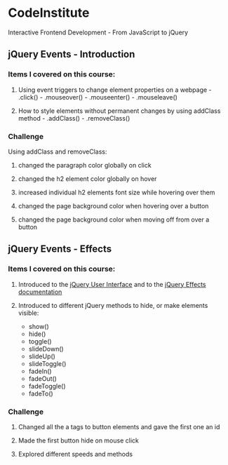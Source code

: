 # CodeInstitute

Interactive Frontend Development - From JavaScript to jQuery

## jQuery Events - Introduction

### Items I covered on this course:

1.  Using event triggers to change element properties on a webpage
        -   .click()
        -   .mouseover()
        -   .mouseenter()
        -   .mouseleave()

2.  How to style elements without permanent changes by using addClass method
        -   .addClass()
        -   .removeClass()

### Challenge

Using addClass and removeClass:


1.  changed the paragraph color globally on click

2.  changed the h2 element color globally on hover

3.  increased individual h2 elements font size while hovering over them

4.  changed the page background color when hovering over a button

5.  changed the page background color when moving off from over a button


## jQuery Events - Effects

### Items I covered on this course:

1.  Introduced to the [jQuery User Interface](https://jqueryui.com/demos/) and to the [jQuery Effects documentation](https://api.jquery.com/category/effects/)

2.  Introduced to different jQuery methods to hide, or make elements visible:
    -   show()
    -   hide()
    -   toggle()
    -   slideDown()
    -   slideUp()
    -   slideToggle()
    -   fadeIn()
    -   fadeOut()
    -   fadeToggle()
    -   fadeTo()

### Challenge

1.  Changed all the a tags to button elements and gave the first one an id

2.  Made the first button hide on mouse click

3.  Explored different speeds and methods

